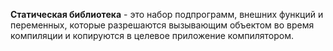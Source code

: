 **Статическая библиотека** - это набор подпрограмм, внешних функций и переменных, которые разрешаются вызывающим объектом во время компиляции и копируются в целевое приложение компилятором.